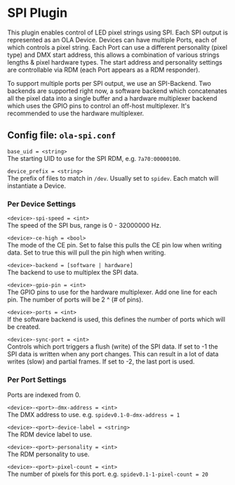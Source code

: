SPI Plugin
==========

This plugin enables control of LED pixel strings using SPI. Each SPI output
is represented as an OLA Device. Devices can have multiple Ports, each of
which controls a pixel string. Each Port can use a different personality
(pixel type) and DMX start address, this allows a combination of various
strings lengths & pixel hardware types. The start address and personality
settings are controllable via RDM (each Port appears as a RDM responder).

To support multiple ports per SPI output, we use an SPI-Backend. Two
backends are supported right now, a software backend which concatenates all
the pixel data into a single buffer and a hardware multiplexer backend which
uses the GPIO pins to control an off-host multiplexer. It's recommended to
use the hardware multiplexer.


## Config file: `ola-spi.conf`

`base_uid = <string>`  
The starting UID to use for the SPI RDM, e.g. `7a70:00000100`.

`device_prefix = <string>`  
The prefix of files to match in `/dev`. Usually set to `spidev`. Each match
will instantiate a Device.

### Per Device Settings

`<device>-spi-speed = <int>`  
The speed of the SPI bus, range is 0 - 32000000 Hz.

`<device>-ce-high = <bool>`  
The mode of the CE pin. Set to false this pulls the CE pin low when writing
data. Set to true this will pull the pin high when writing.

`<device>-backend = [software | hardware]`  
The backend to use to multiplex the SPI data.

`<device>-gpio-pin = <int>`  
The GPIO pins to use for the hardware multiplexer. Add one line for each
pin. The number of ports will be 2 ^ (# of pins).

`<device>-ports = <int>`  
If the software backend is used, this defines the number of ports which will
be created.

`<device>-sync-port = <int>`  
Controls which port triggers a flush (write) of the SPI data. If set to -1
the SPI data is written when any port changes. This can result in a lot of
data writes (slow) and partial frames. If set to -2, the last port is used.


### Per Port Settings

Ports are indexed from 0.

`<device>-<port>-dmx-address = <int>`  
The DMX address to use. e.g. `spidev0.1-0-dmx-address = 1`

`<device>-<port>-device-label = <string>`  
The RDM device label to use.

`<device>-<port>-personality = <int>`  
The RDM personality to use.

`<device>-<port>-pixel-count = <int>`  
The number of pixels for this port. e.g. `spidev0.1-1-pixel-count = 20`
